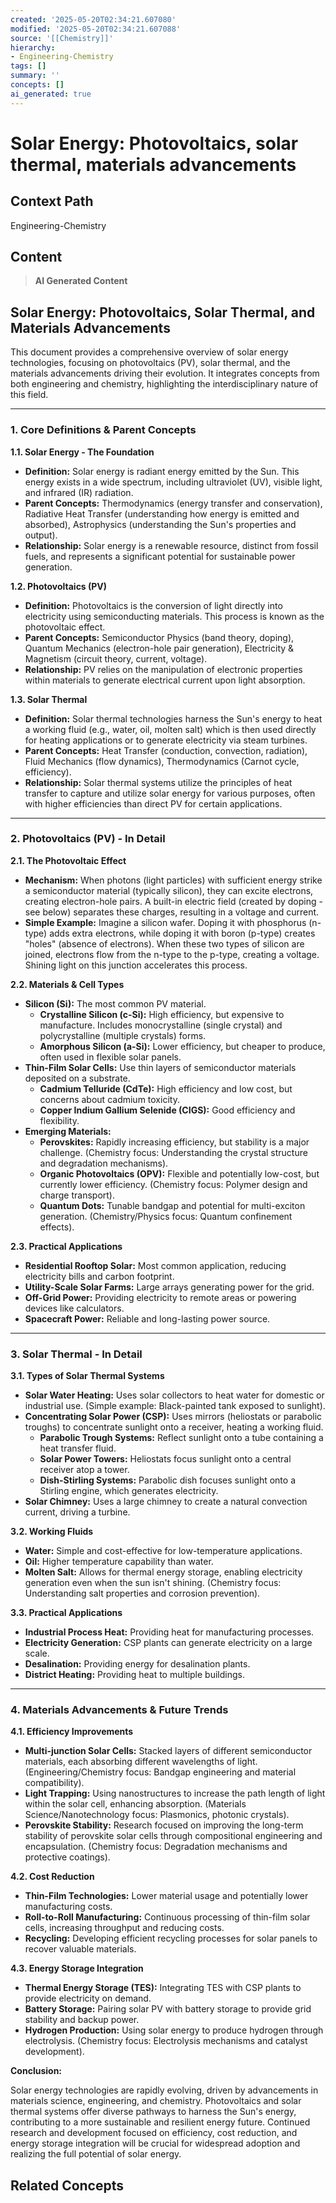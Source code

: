 ```yaml
---
created: '2025-05-20T02:34:21.607080'
modified: '2025-05-20T02:34:21.607088'
source: '[[Chemistry]]'
hierarchy:
- Engineering-Chemistry
tags: []
summary: ''
concepts: []
ai_generated: true
---
```


# Solar Energy: Photovoltaics, solar thermal, materials advancements

## Context Path
Engineering-Chemistry

## Content
> **AI Generated Content**
## Solar Energy: Photovoltaics, Solar Thermal, and Materials Advancements

This document provides a comprehensive overview of solar energy technologies, focusing on photovoltaics (PV), solar thermal, and the materials advancements driving their evolution.  It integrates concepts from both engineering and chemistry, highlighting the interdisciplinary nature of this field.

---

### 1. Core Definitions & Parent Concepts

**1.1. Solar Energy - The Foundation**

* **Definition:** Solar energy is radiant energy emitted by the Sun. This energy exists in a wide spectrum, including ultraviolet (UV), visible light, and infrared (IR) radiation.
* **Parent Concepts:** Thermodynamics (energy transfer and conservation), Radiative Heat Transfer (understanding how energy is emitted and absorbed), Astrophysics (understanding the Sun's properties and output).
* **Relationship:** Solar energy is a renewable resource, distinct from fossil fuels, and represents a significant potential for sustainable power generation.

**1.2. Photovoltaics (PV)**

* **Definition:** Photovoltaics is the conversion of light directly into electricity using semiconducting materials. This process is known as the photovoltaic effect.
* **Parent Concepts:** Semiconductor Physics (band theory, doping), Quantum Mechanics (electron-hole pair generation), Electricity & Magnetism (circuit theory, current, voltage).
* **Relationship:** PV relies on the manipulation of electronic properties within materials to generate electrical current upon light absorption.

**1.3. Solar Thermal**

* **Definition:** Solar thermal technologies harness the Sun's energy to heat a working fluid (e.g., water, oil, molten salt) which is then used directly for heating applications or to generate electricity via steam turbines.
* **Parent Concepts:** Heat Transfer (conduction, convection, radiation), Fluid Mechanics (flow dynamics), Thermodynamics (Carnot cycle, efficiency).
* **Relationship:** Solar thermal systems utilize the principles of heat transfer to capture and utilize solar energy for various purposes, often with higher efficiencies than direct PV for certain applications.

---

### 2. Photovoltaics (PV) - In Detail

**2.1. The Photovoltaic Effect**

* **Mechanism:** When photons (light particles) with sufficient energy strike a semiconductor material (typically silicon), they can excite electrons, creating electron-hole pairs.  A built-in electric field (created by doping - see below) separates these charges, resulting in a voltage and current.
* **Simple Example:** Imagine a silicon wafer.  Doping it with phosphorus (n-type) adds extra electrons, while doping it with boron (p-type) creates "holes" (absence of electrons).  When these two types of silicon are joined, electrons flow from the n-type to the p-type, creating a voltage.  Shining light on this junction accelerates this process.

**2.2. Materials & Cell Types**

* **Silicon (Si):** The most common PV material.  
    * **Crystalline Silicon (c-Si):** High efficiency, but expensive to manufacture. Includes monocrystalline (single crystal) and polycrystalline (multiple crystals) forms.
    * **Amorphous Silicon (a-Si):** Lower efficiency, but cheaper to produce, often used in flexible solar panels.
* **Thin-Film Solar Cells:**  Use thin layers of semiconductor materials deposited on a substrate.
    * **Cadmium Telluride (CdTe):** High efficiency and low cost, but concerns about cadmium toxicity.
    * **Copper Indium Gallium Selenide (CIGS):**  Good efficiency and flexibility.
* **Emerging Materials:**
    * **Perovskites:**  Rapidly increasing efficiency, but stability is a major challenge.  (Chemistry focus: Understanding the crystal structure and degradation mechanisms).
    * **Organic Photovoltaics (OPV):**  Flexible and potentially low-cost, but currently lower efficiency. (Chemistry focus: Polymer design and charge transport).
    * **Quantum Dots:**  Tunable bandgap and potential for multi-exciton generation. (Chemistry/Physics focus: Quantum confinement effects).

**2.3. Practical Applications**

* **Residential Rooftop Solar:** Most common application, reducing electricity bills and carbon footprint.
* **Utility-Scale Solar Farms:** Large arrays generating power for the grid.
* **Off-Grid Power:** Providing electricity to remote areas or powering devices like calculators.
* **Spacecraft Power:** Reliable and long-lasting power source.

---

### 3. Solar Thermal - In Detail

**3.1. Types of Solar Thermal Systems**

* **Solar Water Heating:** Uses solar collectors to heat water for domestic or industrial use. (Simple example: Black-painted tank exposed to sunlight).
* **Concentrating Solar Power (CSP):** Uses mirrors (heliostats or parabolic troughs) to concentrate sunlight onto a receiver, heating a working fluid.
    * **Parabolic Trough Systems:**  Reflect sunlight onto a tube containing a heat transfer fluid.
    * **Solar Power Towers:**  Heliostats focus sunlight onto a central receiver atop a tower.
    * **Dish-Stirling Systems:**  Parabolic dish focuses sunlight onto a Stirling engine, which generates electricity.
* **Solar Chimney:** Uses a large chimney to create a natural convection current, driving a turbine.

**3.2. Working Fluids**

* **Water:** Simple and cost-effective for low-temperature applications.
* **Oil:**  Higher temperature capability than water.
* **Molten Salt:**  Allows for thermal energy storage, enabling electricity generation even when the sun isn't shining. (Chemistry focus: Understanding salt properties and corrosion prevention).

**3.3. Practical Applications**

* **Industrial Process Heat:** Providing heat for manufacturing processes.
* **Electricity Generation:**  CSP plants can generate electricity on a large scale.
* **Desalination:** Providing energy for desalination plants.
* **District Heating:**  Providing heat to multiple buildings.

---

### 4. Materials Advancements & Future Trends

**4.1. Efficiency Improvements**

* **Multi-junction Solar Cells:** Stacked layers of different semiconductor materials, each absorbing different wavelengths of light. (Engineering/Chemistry focus: Bandgap engineering and material compatibility).
* **Light Trapping:**  Using nanostructures to increase the path length of light within the solar cell, enhancing absorption. (Materials Science/Nanotechnology focus: Plasmonics, photonic crystals).
* **Perovskite Stability:** Research focused on improving the long-term stability of perovskite solar cells through compositional engineering and encapsulation. (Chemistry focus: Degradation mechanisms and protective coatings).

**4.2. Cost Reduction**

* **Thin-Film Technologies:** Lower material usage and potentially lower manufacturing costs.
* **Roll-to-Roll Manufacturing:**  Continuous processing of thin-film solar cells, increasing throughput and reducing costs.
* **Recycling:** Developing efficient recycling processes for solar panels to recover valuable materials.

**4.3. Energy Storage Integration**

* **Thermal Energy Storage (TES):** Integrating TES with CSP plants to provide electricity on demand.
* **Battery Storage:**  Pairing solar PV with battery storage to provide grid stability and backup power.
* **Hydrogen Production:** Using solar energy to produce hydrogen through electrolysis. (Chemistry focus: Electrolysis mechanisms and catalyst development).



**Conclusion:**

Solar energy technologies are rapidly evolving, driven by advancements in materials science, engineering, and chemistry.  Photovoltaics and solar thermal systems offer diverse pathways to harness the Sun's energy, contributing to a more sustainable and resilient energy future.  Continued research and development focused on efficiency, cost reduction, and energy storage integration will be crucial for widespread adoption and realizing the full potential of solar energy.

## Related Concepts

